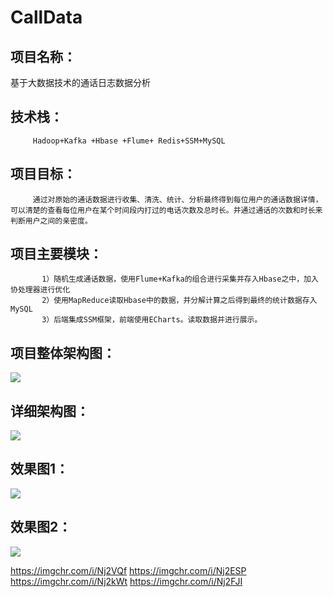 # CallData
## 项目名称：
 基于大数据技术的通话日志数据分析
         
## 技术栈：
         Hadoop+Kafka +Hbase +Flume+ Redis+SSM+MySQL
         
## 项目目标：
         通过对原始的通话数据进行收集、清洗、统计、分析最终得到每位用户的通话数据详情，可以清楚的查看每位用户在某个时间段内打过的电话次数及总时长。并通过通话的次数和时长来判断用户之间的亲密度。
         
## 项目主要模块：
           1）随机生成通话数据，使用Flume+Kafka的组合进行采集并存入Hbase之中，加入协处理器进行优化
           2）使用MapReduce读取Hbase中的数据，并分解计算之后得到最终的统计数据存入MySQL
           3）后端集成SSM框架，前端使用ECharts。读取数据并进行展示。
 ## 项目整体架构图：
 ![](https://imgchr.com/i/Nj2VQf)
 ## 详细架构图：
 ![](https://s1.ax1x.com/2020/07/03/Nj2VQf.md.png)
## 效果图1：
 ![](https://imgchr.com/i/Nj2ESP)
 ## 效果图2：
 ![](https://imgchr.com/i/Nj2kWt)
 
 
https://imgchr.com/i/Nj2VQf
https://imgchr.com/i/Nj2ESP
https://imgchr.com/i/Nj2kWt
https://imgchr.com/i/Nj2FJI
